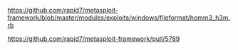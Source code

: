 https://github.com/rapid7/metasploit-framework/blob/master/modules/exploits/windows/fileformat/homm3_h3m.rb

https://github.com/rapid7/metasploit-framework/pull/5789
